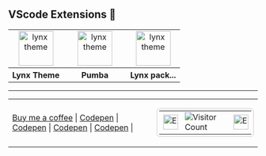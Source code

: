 <!-- Vscode extensions -->

## VScode Extensions 🔵

<table align="center" width="100%" style="table-layout: fixed">
  <tr align="center">
    <td>
      <a href="https://marketplace.visualstudio.com/items?itemName=bastndev.lynx-theme" target="_blank" rel="noreferrer">
        <img src="https://bastndev.gallerycdn.vsassets.io/extensions/bastndev/lynx-theme/0.1.0/1743798452081/Microsoft.VisualStudio.Services.Icons.Default" alt="lynx theme" width="70"/>
      </a>
    </td>
    <td width="111px">
      <a href="https://marketplace.visualstudio.com/items?itemName=bastndev.lynx-theme" target="_blank" rel="noreferrer">
        <img src="https://bastndev.gallerycdn.vsassets.io/extensions/bastndev/lynx-theme/0.1.0/1743798452081/Microsoft.VisualStudio.Services.Icons.Default" alt="lynx theme" width="70" />
      </a>
    </td>
    <td>
      <a href="https://marketplace.visualstudio.com/items?itemName=bastndev.lynx-theme" target="_blank" rel="noreferrer">
        <img src="https://bastndev.gallerycdn.vsassets.io/extensions/bastndev/lynx-theme/0.1.0/1743798452081/Microsoft.VisualStudio.Services.Icons.Default" alt="lynx theme" width="70" />
      </a>
    </td>
  </tr>
  <tr align="center">
    <th>Lynx Theme</th>
    <th>Pumba</th>
    <th>Lynx pack...</th>
  </tr>
</table>

---

<!-- Visor counter  -->

<table style="width: 100%; border: none; border-collapse: collapse;">
  <tr>
    <!-- Celda izquierda: enlaces -->
    <td style="text-align: left; vertical-align: middle;">
      <a href="https://buymeacoffee.com/bastndev" target="_blank">Buy me a coffee</a> | 
      <a href="https://codepen.io/bastndev" target="_blank">Codepen</a> |
      <a href="https://codepen.io/bastndev" target="_blank">Codepen</a> |
      <a href="https://codepen.io/bastndev" target="_blank">Codepen</a> |
      <a href="https://codepen.io/bastndev" target="_blank">Codepen</a> |
    </td>
    <!-- Celda derecha: contador y GIF -->
    <td style="text-align: right; vertical-align: middle;">
      <table style="display: inline-block; border: 1px solid #ccc; border-radius: 6px; padding: 4px; border-collapse: collapse; font-size: 16px;">
        <tr>
          <td style="padding-right: 6px;">
            <img src="https://images.emojiterra.com/google/noto-emoji/animated-emoji/1f441.gif" alt="Eye GIF" width="30" />
          </td>
          <td>
            <img src="https://profile-counter.glitch.me/{bastndev}/count.svg" alt="Visitor Count" />
          </td>
          <td style="padding-right: 6px;">
            <img src="https://images.emojiterra.com/google/noto-emoji/animated-emoji/1f441.gif" alt="Eye GIF" width="30" />
          </td>
        </tr>
      </table>
    </td>
  </tr>
</table>
